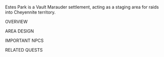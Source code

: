 Estes Park is a Vault Marauder settlement, acting as a staging area for raids into Cheyennite territory.

OVERVIEW

AREA DESIGN

IMPORTANT NPCS

RELATED QUESTS
